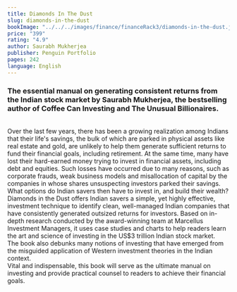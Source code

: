 ```yaml
---
title: Diamonds In The Dust
slug: diamonds-in-the-dust
bookImage: "../../../images/finance/financeRack3/diamonds-in-the-dust.jpg"
price: "399"
rating: "4.9"
author: Saurabh Mukherjea 
publisher: Penguin Portfolio
pages: 242
language: English
---
```


### The essential manual on generating consistent returns from the Indian stock market by Saurabh Mukherjea, the bestselling author of Coffee Can Investing and The Unusual Billionaires.
<br/>
Over the last few years, there has been a growing realization among Indians that their life's savings, the bulk of which are parked in physical assets like real estate and gold, are unlikely to help them generate sufficient returns to fund their financial goals, including retirement. At the same time, many have lost their hard-earned money trying to invest in financial assets, including debt and equities. Such losses have occurred due to many reasons, such as corporate frauds, weak business models and misallocation of capital by the companies in whose shares unsuspecting investors parked their savings. What options do Indian savers then have to invest in, and build their wealth?
<br/>
Diamonds in the Dust offers Indian savers a simple, yet highly effective, investment technique to identify clean, well-managed Indian companies that have consistently generated outsized returns for investors. Based on in-depth research conducted by the award-winning team at Marcellus Investment Managers, it uses case studies and charts to help readers learn the art and science of investing in the US$3 trillion Indian stock market.
<br/>
The book also debunks many notions of investing that have emerged from the misguided application of Western investment theories in the Indian context.
<br/>
Vital and indispensable, this book will serve as the ultimate manual on investing and provide practical counsel to readers to achieve their financial goals.
<br/>
<br/>